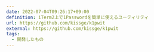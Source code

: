 ```yaml
---
date: 2022-07-04T09:26:17+09:00
definition: iTerm2上で1Passwordを簡単に使えるユーティリティ
url: https://github.com/kissge/k1pwit
external: https://github.com/kissge/k1pwit
tags:
  - 開発したもの
---
```

